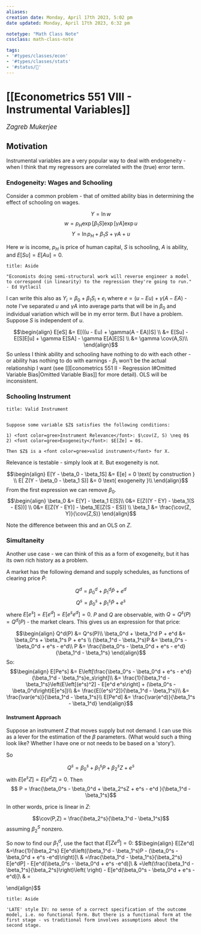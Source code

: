 ```yaml
---
aliases:
creation date: Monday, April 17th 2023, 5:02 pm
date updated: Monday, April 17th 2023, 6:32 pm

notetype: "Math Class Note"
cssclass: math-class-note

tags: 
- '#types/classes/econ'
- '#types/classes/stats'
- '#status/🚧'
---
```


# [[Econometrics 551 VIII - Instrumental Variables]]
<span style = "font-size:120%"><i >Zagreb Mukerjee </i></span>

## Motivation

Instrumental variables are a very popular way to deal with endogeneity - when I think that my regressors are correlated with the (true) error term.

### Endogeneity: Wages and Schooling

Consider a common problem - that of omitted ability bias in determining the effect of schooling on wages. 

$$ Y = \ln w $$
$$ w = p_H \exp[\beta_1 S] \exp[\gamma A] \exp u $$
$$ Y = \ln p_H + \beta_1 S + \gamma A + u$$

Here $w$ is income, $p_H$ is price of human capital, $S$ is schooling, $A$ is ability, and $E[Su] = E[Au] = 0$. 

```ad-note
title: Aside

"Economists doing semi-structural work will reverse engineer a model to correspond (in linearity) to the regression they're going to run." - Ed Vytlacil
```

I can write this also as $Y_i = \beta_0 + \beta_1 S_i + e_i$ where $e = (u - Eu) + \gamma(A - EA)$ - note I've separated $u$ and $\gamma A$ into average parts that will be in $\beta_0$ and individual variation which will be in my error term. But I have a problem. Suppose $S$ is independent of $u$.  

$$\begin{align}
E[eS] &= E[((u - Eu) + \gamma(A - EA))S] \\
&= E[Su] - E[S]E[u] + \gamma E[SA] - \gamma E[A]E[S] \\
&= \gamma \cov(A,S)\\
\end{align}$$So unless I think ability and schooling have nothing to do with each other - or ability has nothing to do with earnings - $\beta_1$ won't be the actual relationship I want (see [[Econometrics 551 II - Regression I#Omitted Variable Bias|Omitted Variable Bias]] for more detail). OLS will be inconsistent. 


### Schooling Instrument

```ad-important
title: Valid Instrument 


Suppose some variable $Z$ satisfies the following conditions: 

1) <font color=gree>Instrument Relevance</font>: $\cov(Z, S) \neq 0$ 
2) <font color=gree>Exogeneity</font>: $E[Ze] = 0$. 

Then $Z$ is a <font color=gree>valid instrument</font> for X.
```

Relevance is testable - simply look at it. But exogeneity is not. 

$$\begin{align}
E[Y - \beta_0 - \beta_1S] &= E[e] = 0 \text{ by construction } \\
E[ Z(Y - \beta_0 - \beta_1 S)] &= 0 \text{ exogeneity }\\
\end{align}$$ 
From the first expression we can remove $\beta_0$. 
$$\begin{align}
\beta_0 &= E[Y] - \beta_1 E[S]\\
0&= E[Z((Y - EY) - \beta_1(S - ES))] \\
0&= E[Z(Y - EY)] - \beta_1E[Z(S - ES)] \\
\beta_1 &= \frac{\cov(Z, Y)}{\cov(Z,S)}
\end{align}$$

Note the difference between this and an OLS on $Z$. 

### Simultaneity
Another use case - we can think of this as a form of exogeneity, but it has its own rich history as a problem. 

A market has the following demand and supply schedules, as functions of clearing price $\tilde P$:

$$ Q^d = \beta_0^d + \beta_1^d \widetilde P + e^d $$
$$ Q^s = \beta_0^s + \beta_1^s \widetilde P + e^s $$
where $E[e^s] = E[e^d] = E[e^se^d] = 0$. $P$ and $Q$ are observable, with $Q = Q^s(P) = Q^d(P)$ - the market clears. This gives us an expression for that price: 

$$\begin{align}
Q^d(P) &= Q^s(P)\\
\beta_0^d + \beta_1^d P + e^d &=  \beta_0^s + \beta_1^s  P + e^s \\
(\beta_1^d - \beta_1^s)P &= \beta_0^s - \beta_0^d + e^s - e^d\\
P &= \frac{\beta_0^s - \beta_0^d + e^s - e^d}{\beta_1^d - \beta_1^s}
\end{align}$$
So: 
$$\begin{align}
E[Pe^s] &= E\left[\frac{\beta_0^s - \beta_0^d + e^s - e^d}{\beta_1^d - \beta_1^s}e_s\right]\\
&= \frac{1}{\beta_1^d - \beta_1^s}\left(E\left[(e^s)^2] - E[e^d e^s\right] + (\beta_0^s - \beta_0^d\right)E[e^s])\\
&= \frac{E[(e^s)^2]}{\beta_1^d - \beta_1^s}\\
&= \frac{\var(e^s)}{\beta_1^d - \beta_1^s}\\
E[Pe^d] &= \frac{\var(e^d)}{\beta_1^s - \beta_1^d}
\end{align}$$

#### Instrument Approach

Suppose an instrument $Z$ that moves supply but not demand. I can use this as a lever for the estimation of the $\beta$ parameters. (What would such a thing look like? Whether I have one or not needs to be based on a 'story'). 

So 

$$ Q^s = \beta_0^s + \beta_1^s P + \beta_2^s Z+  e^s$$ with $E[e^sZ] = E[e^dZ] = 0$. 
Then 
$$ P = \frac{\beta_0^s - \beta_0^d + \beta_2^sZ + e^s - e^d }{\beta_1^d - \beta_1^s}$$

In other words, price is linear in $Z$: 

$$\cov(P,Z) = \frac{\beta_2^s}{\beta_1^d - \beta_1^s}$$
assuming $\beta_2^S$ nonzero. 

So now to find our $\beta_1^d$, use the fact that $E[Ze^d] = 0$: 
$$\begin{align}
E[Ze^d] &=\frac{1}{\beta_2^s} E[e^d\left((\beta_1^d - \beta_1^s)P -  (\beta_0^s - \beta_0^d + e^s -e^d)\right)]\\
& =\frac{\beta_1^d - \beta_1^s}{\beta_2^s} E[e^dP] -  E[e^d(\beta_0^s - \beta_0^d + e^s -e^d)]\\
& =\left(\frac{\beta_1^d - \beta_1^s}{\beta_2^s}\right)\left( \right) -  E[e^d(\beta_0^s - \beta_0^d + e^s -e^d)]\\
& =

\end{align}$$


```ad-note
title: Aside

'LATE' style IV: no sense of a correct specification of the outcome model, i.e. no functional form. But there is a functional form at the first stage - vs traditional form involves assumptions about the second stage. 

```
